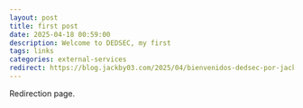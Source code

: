 ```yaml
---
layout: post
title: first post
date: 2025-04-18 00:59:00
description: Welcome to DEDSEC, my first
tags: links
categories: external-services
redirect: https://blog.jackby03.com/2025/04/bienvenidos-dedsec-por-jackby03.html
---
```


Redirection page.
